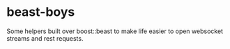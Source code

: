 # beast-boys
Some helpers built over  boost::beast to make life easier to open websocket streams and rest requests.
